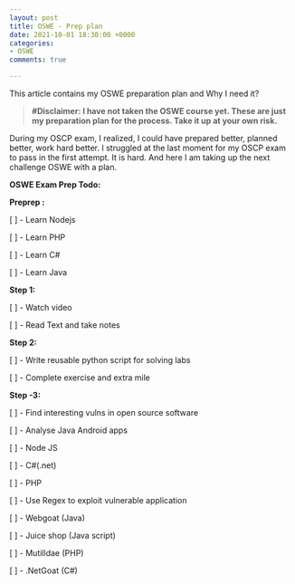```yaml
---
layout: post
title: OSWE - Prep plan
date: 2021-10-01 18:30:00 +0000
categories:
- OSWE
comments: true

---
```

This article contains my OSWE preparation plan and Why I need it?

> **#Disclaimer: I have not taken the OSWE course yet. These are just my preparation plan for the process. Take it up at your own risk.**

<!--more-->

During my OSCP exam, I realized, I could have prepared better, planned better, work hard better. I struggled at the last moment for my OSCP exam to pass in the first attempt. It is hard. And here I am taking up the next challenge OSWE with a plan.

**OSWE Exam Prep Todo:**

**Preprep :**

\[ \] - Learn Nodejs

\[ \] - Learn PHP

\[ \] - Learn C#

\[ \] - Learn Java

**Step 1:**

\[ \] - Watch video

\[ \]  - Read Text and take notes

**Step 2:**

\[ \] - Write reusable python script for solving labs

\[ \] - Complete exercise and extra mile

**Step -3:**

\[ \] - Find interesting vulns in open source software

\[ \] - Analyse Java Android apps

\[ \] - Node JS

\[ \] - C#(.net)

\[ \] - PHP

\[ \] - Use Regex to exploit vulnerable application

\[ \] - Webgoat (Java)

\[ \] - Juice shop (Java script)

\[ \] - Mutilldae (PHP)

\[ \] - .NetGoat (C#)